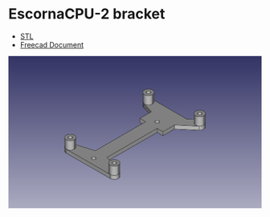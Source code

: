 # EscornaCPU-2 bracket

- [STL](escornacpu2-bracket.stl)
- [Freecad Document](escornacpu2-bracket.fcstd)

![EscornaCPU2 Bracket](escornacpu2-bracket.png)

